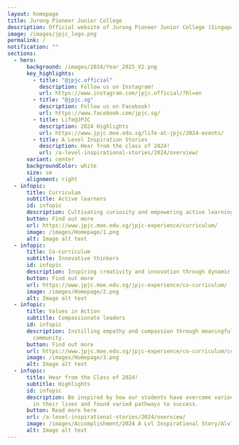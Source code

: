 ```yaml
---
layout: homepage
title: Jurong Pioneer Junior College
description: Official website of Jurong Pioneer Junior College (Singapore)
image: /images/jpjc_logo.png
permalink: /
notification: ""
sections:
  - hero:
      background: /images/2024/Year_2025_V2.png
      key_highlights:
        - title: "@jpjc.official"
          description: Follow us on Instagram!
          url: https://www.instagram.com/jpjc.official/?hl=en
        - title: "@jpjc.sg"
          description: Follow us on Facebook!
          url: https://www.facebook.com/jpjc.sg/
        - title: Life@JPJC
          description: 2024 Highlights
          url: https://www.jpjc.moe.edu.sg/life-at-jpjc/2024-events/
        - title: A Level Inspiration Stories
          description: Hear from the class of 2024!
          url: /a-level-inspirational-stories/2024/overview/
      variant: center
      backgroundColor: white
      size: sm
      alignment: right
  - infopic:
      title: Curriculum
      subtitle: Active learners
      id: infopic
      description: Cultivating curiosity and empowering active learning.
      button: Find out more
      url: https://www.jpjc.moe.edu.sg/jpjc-experience/curriculum/
      image: /images/Homepage/1.png
      alt: Image alt text
  - infopic:
      title: Co-curriculum
      subtitle: Innovative thinkers
      id: infopic
      description: Inspiring creativity and innovation through dynamic JP experiences.
      button: Find out more
      url: https://www.jpjc.moe.edu.sg/jpjc-experience/co-curriculum/
      image: /images/Homepage/2.png
      alt: Image alt text
  - infopic:
      title: Values in Action
      subtitle: Compassionate leaders
      id: infopic
      description: Instilling empathy and compassion through meaningful service to the
        community.
      button: Find out more
      url: https://www.jpjc.moe.edu.sg/jpjc-experience/co-curriculum/cce/via/
      image: /images/Homepage/3.png
      alt: Image alt text
  - infopic:
      title: Hear from the Class of 2024!
      subtitle: Highlights
      id: infopic
      description: Be inspired by how our students have overcome various difficulties
        in their lives and found varied pathways to success.
      button: Read more here
      url: /a-level-inspirational-stories/2024/overview/
      image: /images/Accomplishment/2024 A Lvl Inspirational Story/Alvl_infopic.png
      alt: Image alt text
---
```


